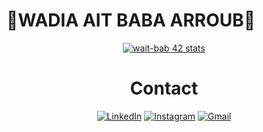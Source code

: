 # 🌟WADIA AIT BABA ARROUB🌟

<div align="center">

<a href="https://github.com/oakoudad/badge42"><img src="https://badge.mediaplus.ma/darkgray/wait-bab" alt="wait-bab 42 stats" /></a>

# Contact

[![LinkedIn](https://img.shields.io/badge/linkedin-%230077B5.svg?style=for-the-badge&logo=linkedin&logoColor=white)](https://www.linkedin.com/in/wadia-ait-baba-arroub-b10230218/)
[![Instagram](https://img.shields.io/badge/Instagram-%23E4405F.svg?style=for-the-badge&logo=Instagram&logoColor=white)](https://www.instagram.com/wadia.edit/)
[![Gmail](https://img.shields.io/badge/Gmail-D14836?style=for-the-badge&logo=gmail&logoColor=white)](mailto:wadiaaitbabaarroub@gmail.com)

</div>
